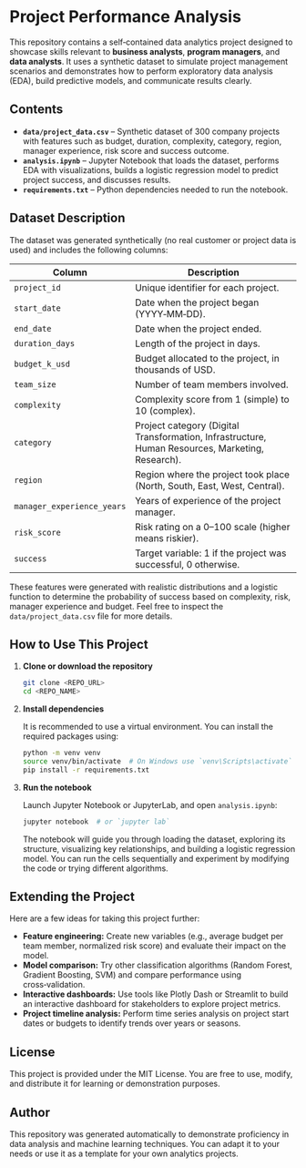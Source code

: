 # Project Performance Analysis

This repository contains a self‑contained data analytics project designed to showcase skills relevant to **business analysts**, **program managers**, and **data analysts**. It uses a synthetic dataset to simulate project management scenarios and demonstrates how to perform exploratory data analysis (EDA), build predictive models, and communicate results clearly.

## Contents

- **`data/project_data.csv`** – Synthetic dataset of 300 company projects with features such as budget, duration, complexity, category, region, manager experience, risk score and success outcome.
- **`analysis.ipynb`** – Jupyter Notebook that loads the dataset, performs EDA with visualizations, builds a logistic regression model to predict project success, and discusses results.
- **`requirements.txt`** – Python dependencies needed to run the notebook.

## Dataset Description

The dataset was generated synthetically (no real customer or project data is used) and includes the following columns:

| Column | Description |
|-------|-------------|
| `project_id` | Unique identifier for each project. |
| `start_date` | Date when the project began (YYYY‑MM‑DD). |
| `end_date` | Date when the project ended. |
| `duration_days` | Length of the project in days. |
| `budget_k_usd` | Budget allocated to the project, in thousands of USD. |
| `team_size` | Number of team members involved. |
| `complexity` | Complexity score from 1 (simple) to 10 (complex). |
| `category` | Project category (Digital Transformation, Infrastructure, Human Resources, Marketing, Research). |
| `region` | Region where the project took place (North, South, East, West, Central). |
| `manager_experience_years` | Years of experience of the project manager. |
| `risk_score` | Risk rating on a 0–100 scale (higher means riskier). |
| `success` | Target variable: 1 if the project was successful, 0 otherwise. |

These features were generated with realistic distributions and a logistic function to determine the probability of success based on complexity, risk, manager experience and budget. Feel free to inspect the `data/project_data.csv` file for more details.

## How to Use This Project

1. **Clone or download the repository**

   ```bash
   git clone <REPO_URL>
   cd <REPO_NAME>
   ```

2. **Install dependencies**

   It is recommended to use a virtual environment. You can install the required packages using:

   ```bash
   python -m venv venv
   source venv/bin/activate  # On Windows use `venv\Scripts\activate`
   pip install -r requirements.txt
   ```

3. **Run the notebook**

   Launch Jupyter Notebook or JupyterLab, and open `analysis.ipynb`:

   ```bash
   jupyter notebook  # or `jupyter lab`
   ```

   The notebook will guide you through loading the dataset, exploring its structure, visualizing key relationships, and building a logistic regression model. You can run the cells sequentially and experiment by modifying the code or trying different algorithms.

## Extending the Project

Here are a few ideas for taking this project further:

- **Feature engineering:** Create new variables (e.g., average budget per team member, normalized risk score) and evaluate their impact on the model.
- **Model comparison:** Try other classification algorithms (Random Forest, Gradient Boosting, SVM) and compare performance using cross‑validation.
- **Interactive dashboards:** Use tools like Plotly Dash or Streamlit to build an interactive dashboard for stakeholders to explore project metrics.
- **Project timeline analysis:** Perform time series analysis on project start dates or budgets to identify trends over years or seasons.

## License

This project is provided under the MIT License. You are free to use, modify, and distribute it for learning or demonstration purposes.

## Author

This repository was generated automatically to demonstrate proficiency in data analysis and machine learning techniques. You can adapt it to your needs or use it as a template for your own analytics projects.
